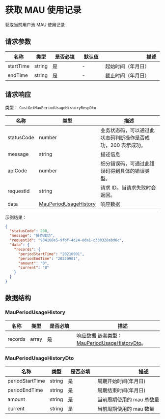 # 获取 MAU 使用记录

<!--
  警告⚠️：
  不要直接修改该文档，
  https://github.com/Authing/authing-docs-factory
  使用该项目进行生成
-->

<LastUpdated />

获取当前用户池 MAU 使用记录

## 请求参数

| 名称 | 类型 | <div style="width:80px">是否必填</div> | <div style="width:60px">默认值</div> | <div style="width:300px">描述</div> | <div style="width:200px">示例值</div> |
| ---- | ---- | ---- | ---- | ---- | ---- |
 | startTime | string  | 是 | - | 起始时间（年月日）  | `20220202` |
 | endTime | string  | 是 | - | 截止时间（年月日）  | `20220802` |



  
## 请求响应

类型： `CostGetMauPeriodUsageHistoryRespDto`

| 名称 | 类型 | 描述 |
| ---- | ---- | ---- |
| statusCode | number | 业务状态码，可以通过此状态码判断操作是否成功，200 表示成功。 |
| message | string | 描述信息 |
| apiCode | number | 细分错误码，可通过此错误码得到具体的错误类型。 |
| requestId | string | 请求 ID。当请求失败时会返回。 |
| data | <a href="#MauPeriodUsageHistory">MauPeriodUsageHistory</a> | 响应数据 |



示例结果：

```json
{
  "statusCode": 200,
  "message": "操作成功",
  "requestId": "934108e5-9fbf-4d24-8da1-c330328abd6c",
  "data": {
    "records": {
      "periodStartTime": "20210901",
      "periodEndTime": "20220901",
      "amount": "0",
      "current": "0"
    }
  }
}
```

## 数据结构


### <a id="MauPeriodUsageHistory"></a> MauPeriodUsageHistory

| 名称 | 类型 | <div style="width:80px">是否必填</div> | <div style="width:300px">描述</div> | <div style="width:200px">示例值</div> |
| ---- |  ---- | ---- | ---- | ---- |
| records | array | 是 | 响应数据 嵌套类型：<a href="#MauPeriodUsageHistoryDto">MauPeriodUsageHistoryDto</a>。  |  |


### <a id="MauPeriodUsageHistoryDto"></a> MauPeriodUsageHistoryDto

| 名称 | 类型 | <div style="width:80px">是否必填</div> | <div style="width:300px">描述</div> | <div style="width:200px">示例值</div> |
| ---- |  ---- | ---- | ---- | ---- |
| periodStartTime | string | 是 | 周期开始时间(年月日)   |  `20210901` |
| periodEndTime | string | 是 | 周期结束时间(年月日)   |  `20220901` |
| amount | string | 是 | 当前周期使用的 mau 总数量   |  `0` |
| current | string | 是 | 当前周期使用的 mau 数量   |  `0` |


